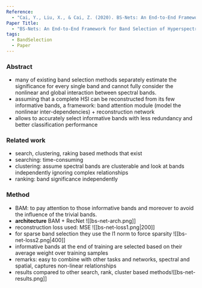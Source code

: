 ```yaml
---
Reference:
  - "Cai, Y., Liu, X., & Cai, Z. (2020). BS-Nets: An End-to-End Framework for Band Selection of Hyperspectral Image. IEEE Transactions on Geoscience and Remote Sensing, 58(3), 1969–1984. https://doi.org/10.1109/TGRS.2019.2951433"
Paper Title:
  - "BS-Nets: An End-to-End Framework for Band Selection of Hyperspectral Image."
tags:
  - BandSelection
  - Paper
---
```

### Abstract
- many of existing band selection methods separately estimate the significance for every single band and cannot fully consider the nonlinear and global interaction between spectral bands.
- assuming that a complete HSI can be reconstructed from its few informative bands, a framework: band attention module (model the nonlinear inter-dependencies) + reconstruction network
- allows to accurately select informative bands with less redundancy and better classification performance
### Related work
- search, clustering, raking based methods that exist
- searching: time-consuming
- clustering: assume spectral bands are clusterable and look at bands independently ignoring complex relationships
- ranking: band significance independently 
### Method
- BAM: to pay attention to those informative bands and moreover to avoid the influence of the trivial bands.
- **architecture** BAM + RecNet ![[bs-net-arch.png]]
- reconstruction loss used: MSE 
	![[bs-net-loss1.png|200]]
- for sparse band selection they use the l1 norm to force sparsity
	![[bs-net-loss2.png|400]]
- informative bands at the end of training are selected based on their average weight over training samples
- remarks: easy to combine with other tasks and networks, spectral and spatial, captures non-linear relationships
- results compared to other search, rank, cluster based methods![[bs-net-results.png]]